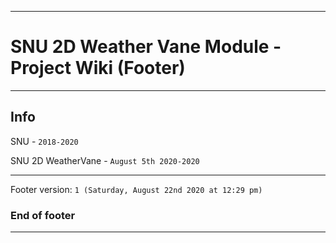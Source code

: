 
***

# SNU 2D Weather Vane Module - Project Wiki (Footer)

***

## Info

SNU - `2018-2020`

SNU 2D WeatherVane - `August 5th 2020-2020`

***

Footer version: `1 (Saturday, August 22nd 2020 at 12:29 pm)`

### End of footer

***
